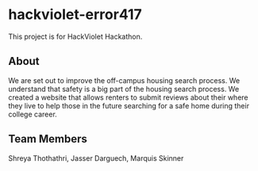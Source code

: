 # hackviolet-error417
This project is for HackViolet Hackathon.

## About
We are set out to improve the off-campus housing search process. We understand that safety is a big part of the housing search process. We created a website that allows renters to submit reviews about their where they live to help those in the future searching for a safe home during their college career. 

## Team Members
Shreya Thothathri, Jasser Darguech, Marquis Skinner